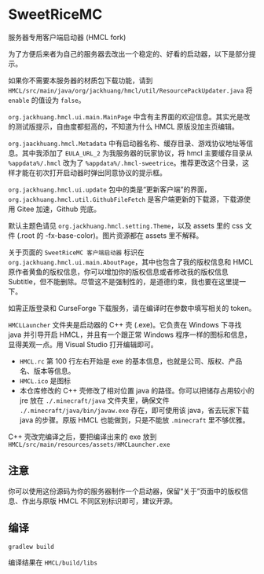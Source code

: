 # SweetRiceMC

服务器专用客户端启动器 (HMCL fork)

为了方便后来者为自己的服务器去改出一个稳定的、好看的启动器，以下是部分提示。

如果你不需要本服务器的材质包下载功能，请到 `HMCL/src/main/java/org/jackhuang/hmcl/util/ResourcePackUpdater.java` 将 `enable` 的值设为 `false`。

`org.jackhuang.hmcl.ui.main.MainPage` 中含有主界面的欢迎信息。其实光是改的测试版提示，自由度都挺高的，不知道为什么 HMCL 原版没加主页编辑。

`org.jaackhuang.hmcl.Metadata` 中有启动器名称、缓存目录、游戏协议地址等信息。其中我添加了 `EULA_URL_2` 为我服务器的玩家协议，将 hmcl 主要缓存目录从 `%appdata%/.hmcl` 改为了 `%appdata%/.hmcl-sweetrice`。推荐更改这个目录，这样才能在初次打开启动器时弹出同意协议的提示框。

`org.jackhuang.hmcl.ui.update` 包中的类是“更新客户端”的界面，`org.jackhuang.hmcl.util.GithubFileFetch` 是客户端更新的下载源，下载源使用 Gitee 加速，Github 兜底。

默认主题色请见 `org.jackhuang.hmcl.setting.Theme`，以及 assets 里的 css 文件 (.root 的 -fx-base-color)。图片资源都在 assets 里不解释。

关于页面的 `SweetRiceMC 客户端启动器` 标识在 `org.jackhuang.hmcl.ui.main.AboutPage`，其中也包含了我的版权信息和 HMCL 原作者黄鱼的版权信息，你可以增加你的版权信息或者修改我的版权信息 Subtitle，但不能删除。尽管这不是强制性的，是道德约束，我也要在这里提一下。

如需正版登录和 CurseForge 下载服务，请在编译时在参数中填写相关的 token。

`HMCLLauncher` 文件夹是启动器的 C++ 壳 (.exe)。它负责在 Windows 下寻找 java 并引导开启 HMCL，并且有一个跟正常 Windows 程序一样的图标和信息，显得美观一点。用 Visual Studio 打开编辑即可。
* `HMCL.rc` 第 100 行左右开始是 exe 的基本信息，也就是公司、版权、产品名、版本等信息。
* `HMCL.ico` 是图标
* 本仓库修改的 C++ 壳修改了相对位置 java 的路径。你可以把储存占用较小的 jre 放在 `./.minecraft/java` 文件夹里，确保文件 `./.minecraft/java/bin/javaw.exe` 存在，即可使用该 java，省去玩家下载 java 的步骤。原版 HMCL 也能做到，只是不能放 `.minecraft` 里不够优雅。

C++ 壳改完编译之后，要把编译出来的 exe 放到 `HMCL/src/main/resources/assets/HMCLauncher.exe`

## 注意

你可以使用这份源码为你的服务器制作一个启动器，保留“关于”页面中的版权信息、作出与原版 HMCL 不同区别标识即可，建议开源。

## 编译

```bash
gradlew build
```

编译结果在 `HMCL/build/libs`
